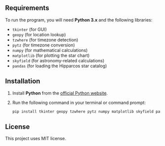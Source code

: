 ## Requirements

To run the program, you will need **Python 3.x** and the following libraries:

- `tkinter` (for GUI)
- `geopy` (for location lookup)
- `tzwhere` (for timezone detection)
- `pytz` (for timezone conversion)
- `numpy` (for mathematical calculations)
- `matplotlib` (for plotting the star chart)
- `skyfield` (for astronomy-related calculations)
- `pandas` (for loading the Hipparcos star catalog)

## Installation

1. Install **Python** from the [official Python website](https://www.python.org/).

2. Run the following command in your terminal or command prompt:

   ```bash
   pip install tkinter geopy tzwhere pytz numpy matplotlib skyfield pandas

## License

This project uses MIT license.
